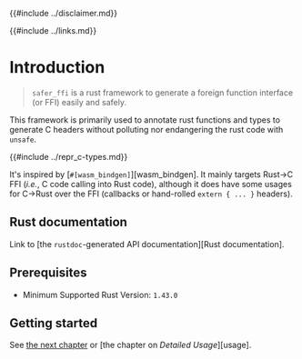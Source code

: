 {{#include ../disclaimer.md}}

{{#include ../links.md}}

# Introduction

> `safer_ffi` is a rust framework to generate a foreign function interface (or FFI) easily and safely.

This framework is primarily used to annotate rust functions and types to
generate C headers without polluting nor endangering the rust code with
`unsafe`.

{{#include ../repr_c-types.md}}

It's inspired by [`#[wasm_bindgen]`][wasm_bindgen]. It mainly targets
Rust→C FFI (_i.e._, C code calling into Rust code), although it does have some
usages for C→Rust over the FFI (callbacks or hand-rolled `extern { ... }`
headers).

## Rust documentation

Link to [the `rustdoc`-generated API documentation][Rust documentation].

## Prerequisites

  - Minimum Supported Rust Version: `1.43.0`

## Getting started

See [the next chapter](/introduction/getting_started.md) or [the chapter on _Detailed Usage_][usage].
